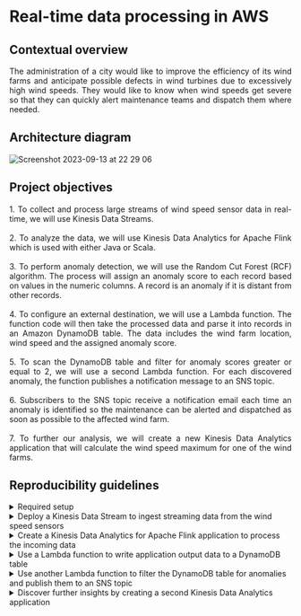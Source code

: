 # Real-time data processing in AWS

## Contextual overview

<p align="justify">
The administration of a city would like to improve the efficiency of its wind farms and anticipate possible defects in wind turbines due to excessively high wind speeds. They would like to know when wind speeds get severe so that they can quickly alert maintenance teams and dispatch them where needed. 
</p>

## Architecture diagram

![Screenshot 2023-09-13 at 22 29 06](https://github.com/martins-jean/Real-time-data-processing-in-AWS/assets/118685801/34804c71-53c0-4691-b73c-9035b3bb2266)

## Project objectives

<p align="justify">
1. To collect and process large streams of wind speed sensor data in real-time, we will use Kinesis Data Streams. <br> <br>
2. To analyze the data, we will use Kinesis Data Analytics for Apache Flink which is used with either Java or Scala. <br> <br>
3. To perform anomaly detection, we will use the Random Cut Forest (RCF) algorithm. The process will assign an anomaly score to each record based on values in the numeric columns. A record is an anomaly if it is distant from other records. <br> <br>
4. To configure an external destination, we will use a Lambda function. The function code will then take the processed data and parse it into records in an Amazon DynamoDB table. The data includes the wind farm location, wind speed and the assigned anomaly score. <br> <br>
5. To scan the DynamoDB table and filter for anomaly scores greater or equal to 2, we will use a second Lambda function. For each discovered anomaly, the function publishes a notification message to an SNS topic. <br> <br>
6. Subscribers to the SNS topic receive a notification email each time an anomaly is identified so the maintenance can be alerted and dispatched as soon as possible to the affected wind farm. <br> <br>
7. To further our analysis, we will create a new Kinesis Data Analytics application that will calculate the wind speed maximum for one of the wind farms.
</p>

## Reproducibility guidelines

<details>
  <summary>
    Required setup
  </summary>
  1. Create a bucket in S3 for the Apache Flink application and use GitHub Desktop to upload the two .jar files to it.
</details>

<details>
  <summary>
    Deploy a Kinesis Data Stream to ingest streaming data from the wind speed sensors
  </summary>
  1. Navigate to S3 and inside your kinesis-flink bucket, copy the name of the anomaly detection .jar file and paste it in a text editor. <br>
</details>

<details>
  <summary>
    Create a Kinesis Data Analytics for Apache Flink application to process the incoming data
  </summary>
</details>

<details>
  <summary>
    Use a Lambda function to write application output data to a DynamoDB table
  </summary>
</details>

<details>
  <summary>
    Use another Lambda function to filter the DynamoDB table for anomalies and publish them to an SNS topic
  </summary>
</details>

<details>
  <summary>
    Discover further insights by creating a second Kinesis Data Analytics application
  </summary>
</details>
